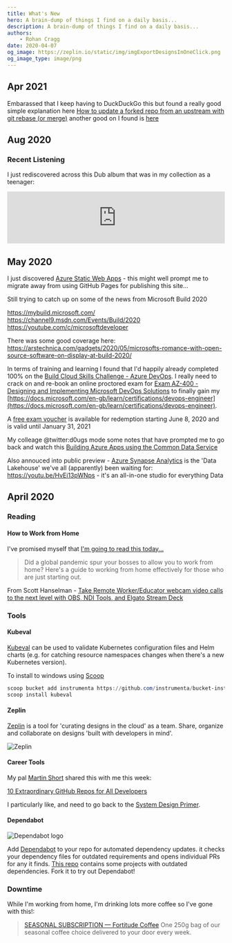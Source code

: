 ```yaml
---
title: What's New
hero: A brain-dump of things I find on a daily basis...
description: A brain-dump of things I find on a daily basis...
authors:
    - Rohan Cragg
date: 2020-04-07
og_image: https://zeplin.io/static/img/imgExportDesignsInOneClick.png
og_image_type: image/png
---
```


## Apr 2021

Embarassed that I keep having to DuckDuckGo this but found a really good simple explanation here [How to update a forked repo from an upstream with git rebase (or merge)](https://timonweb.com/misc/how-to-update-a-forked-repo-from-an-upstream-with-git-rebase-or-merge/) another good on I found is [here](https://medium.com/sweetmeat/how-to-keep-a-downstream-git-repository-current-with-upstream-repository-changes-10b76fad6d97)

## Aug 2020

### Recent Listening

I just rediscovered across this Dub album that was in my collection as a teenager:

<iframe style="border: 0; width: 100%; height: 120px;" src="https://bandcamp.com/EmbeddedPlayer/album=2099528426/size=large/bgcol=333333/linkcol=9a64ff/tracklist=false/artwork=small/transparent=true/" seamless><a href="http://dubsyndicate.bandcamp.com/album/tunes-from-the-missing-channel">Tunes From The Missing Channel by Dub Syndicate</a></iframe>

## May 2020

I just discovered [Azure Static Web Apps](https://docs.microsoft.com/en-gb/azure/static-web-apps/overview) - this might well prompt me to migrate away from using GitHub Pages for publishing this site...

Still trying to catch up on some of the news from Microsoft Build 2020

https://mybuild.microsoft.com/
https://channel9.msdn.com/Events/Build/2020
https://youtube.com/c/microsoftdeveloper

There was some good coverage here: https://arstechnica.com/gadgets/2020/05/microsofts-romance-with-open-source-software-on-display-at-build-2020/

In terms of training and learning I found that I'd happily already completed 100% on the [Build Cloud Skills Challenge - Azure DevOps](https://docs.microsoft.com/en-us/users/buildcloudskillschallenge/collections/60j5u7og741dgd). I really need to crack on and re-book an online proctored exam for [Exam AZ-400 - Designing and Implementing Microsoft DevOps Solutions](https://docs.microsoft.com/en-gb/learn/certifications/exams/az-400) to finally gain my [https://docs.microsoft.com/en-gb/learn/certifications/devops-engineer](https://docs.microsoft.com/en-gb/learn/certifications/devops-engineer).

A [free exam voucher](https://docs.microsoft.com/en-us/learn/certifications/microsoft-build-cloud-skills-challenge-2020-free-certification-exam-offer) is available for redemption starting June 8, 2020 and is valid until January 31, 2021

My colleage @twitter:d0ugs mode some notes that have prompted me to go back and watch this [Building Azure Apps using the Common Data Service](https://www.youtube.com/watch?v=8My4Nh2MUEo)

Also annouced into public preview - [Azure Synapse Analytics](https://docs.microsoft.com/en-us/azure/synapse-analytics/overview-what-is) is the 'Data Lakehouse' we've all (apparently) been waiting for: https://youtu.be/HvEi13pWNps - it's an all-in-one studio for everything Data

## April 2020

### Reading

#### How to Work from Home

I've promised myself that [I'm going to read this today...](https://haacked.com/archive/2020/03/03/how-to-work-from-home/)
> Did a global pandemic spur your bosses to allow you to work from home? Here's a guide to working from home effectively for those who are just starting out.

From Scott Hanselman - [Take Remote Worker/Educator webcam video calls to the next level with OBS, NDI Tools, and Elgato Stream Deck](https://www.hanselman.com/blog/TakeRemoteWorkerEducatorWebcamVideoCallsToTheNextLevelWithOBSNDIToolsAndElgatoStreamDeck.aspx)

### Tools

#### Kubeval

[Kubeval](https://kubeval.instrumenta.dev/) can be used to validate Kubernetes configuration files and Helm charts (e.g. for catching resource namespaces changes when there's a new Kubernetes version).

To install to windows using [Scoop](../misc/scoop)

```powershell
scoop bucket add instrumenta https://github.com/instrumenta/bucket-instrumenta
scoop install kubeval
```

#### Zeplin

[Zeplin](https://zeplin.io/why-zeplin) is a tool for 'curating designs in the cloud' as a team. Share, organize and collaborate on designs 'built with developers in mind'.

![Zeplin](https://zeplin.io/static/img/imgExportDesignsInOneClick.png)

#### Career Tools

My pal [Martin Short](https://mashort.github.io/) shared this with me this week:

[10 Extraordinary GitHub Repos for All Developers](https://medium.com/better-programming/10-extraordinary-github-repos-for-all-developers-939cdeb28ad0)

I particularly like, and need to go back to the [System Design Primer](https://github.com/donnemartin/system-design-primer).

#### Dependabot

![Dependabot logo](https://avatars3.githubusercontent.com/u/27347476?s=200&v=4)

Add [Dependabot](https://dependabot.com/) to your repo for automated dependency updates. it checks your dependency files for outdated requirements and opens individual PRs for any it finds. [This repo](https://github.com/dependabot/demo) contains some projects with outdated dependencies. Fork it to try out Dependabot!

### Downtime

While I'm working from home, I'm drinking lots more coffee so I've gone with this!:
> [SEASONAL SUBSCRIPTION — Fortitude Coffee](https://www.fortitudecoffee.com/subscriptions/seasonalweekly)
> One 250g bag of our seasonal coffee choice delivered to your door every week.